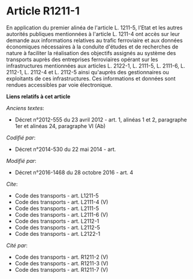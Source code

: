 # Article R1211-1

En application du premier alinéa de l'article L. 1211-5, l'Etat et les autres autorités publiques mentionnées à l'article L.
1211-4 ont accès sur leur demande aux informations relatives au trafic ferroviaire et aux données économiques nécessaires à
la conduite d'études et de recherches de nature à faciliter la réalisation des objectifs assignés au système des transports
auprès des entreprises ferroviaires opérant sur les infrastructures mentionnées aux articles L. 2122-1, L. 2111-5, L. 2111-6,
L. 2112-1, L. 2112-4 et L. 2112-5 ainsi qu'auprès des gestionnaires ou exploitants de ces infrastructures. Ces informations
et données sont rendues accessibles par voie électronique.

**Liens relatifs à cet article**

_Anciens textes_:

  - Décret n°2012-555 du 23 avril 2012 - art. 1, alinéas 1 et 2, paragraphe 1er et alinéas 24, paragraphe VI (Ab)

_Codifié par_:

  - Décret n°2014-530 du 22 mai 2014 - art.

_Modifié par_:

  - Décret n°2016-1468 du 28 octobre 2016 - art. 4

_Cite_:

  - Code des transports - art. L1211-5
  - Code des transports - art. L2111-4 (V)
  - Code des transports - art. L2111-5
  - Code des transports - art. L2111-6 (V)
  - Code des transports - art. L2112-1
  - Code des transports - art. L2112-5
  - Code des transports - art. L2122-1

_Cité par_:

  - Code des transports - art. R1211-2 (V)
  - Code des transports - art. R1211-3 (V)
  - Code des transports - art. R1211-7 (V)
